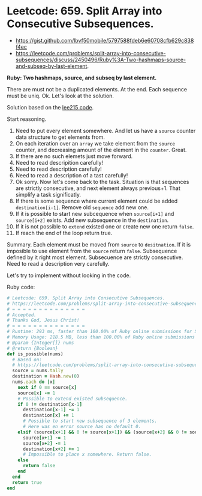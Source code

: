 # Leetcode: 659. Split Array into Consecutive Subsequences.

- https://gist.github.com/lbvf50mobile/5797588fdeb6e60708cfb629c838f4ec
- https://leetcode.com/problems/split-array-into-consecutive-subsequences/discuss/2450496/Ruby%3A-Two-hashmaps-source-and-subseq-by-last-element.


**Ruby: Two hashmaps, source, and subseq by last element.**


There are must not be a duplicated elements. At the end. Each sequence must be uniq. Ok. Let's look at the solution.

Solution based on the [lee215 code](https://leetcode.com/problems/split-array-into-consecutive-subsequences/discuss/106514/C%2B%2BPython-Esay-Understand-Solution).

Start reasoning.

1. Need to put every element somewhere. And let us have a `source` counter data structure to get elements from.
2. On each iteration over an `array` we take element from the `source` counter, and decreasing amount of the element in the `counter`. Great.
3. If there are no such elemets just move forward.
4. Need to read descripition carefully!
5. Need to read description carefully!
6. Need to read a description of a tast carefully!
7. Ok sorry. Now let's come back to the task. Situation is that sequences are strictly consecutive, and next element always previous+1. That simplify a task significatly.
8. If there is some sequence where current element could be added `destination[i-1]`.  Remove old `sequence` add new one.
9. If it is possible to start new subcequence when `source[i+1]` and `source[i+2]` exists. Add new subsequence in the `destination`.
10. If it is not possible to `extend` existed one or create new one return `false`.
11. If reach the end of the loop return true.

Summary. Each element must be moved from `source` to `desitnation`. If it is imposible to use element from the `source` return `false`. Subsequence defined by it right most element. Subsecuence are strictly consecutive. Need to read a description very carefully.

Let's try to implement without looking in the code.

Ruby code:
```Ruby
# Leetcode: 659. Split Array into Consecutive Subsequences.
# https://leetcode.com/problems/split-array-into-consecutive-subsequences/
# = = = = = = = = = = = = = =
# Accepted.
# Thanks God, Jesus Christ!
# = = = = = = = = = = = = = =
# Runtime: 293 ms, faster than 100.00% of Ruby online submissions for Split Array into Consecutive Subsequences.
# Memory Usage: 218.5 MB, less than 100.00% of Ruby online submissions for Split Array into Consecutive Subsequences.
# @param {Integer[]} nums
# @return {Boolean}
def is_possible(nums)
  # Based on: 
  # https://leetcode.com/problems/split-array-into-consecutive-subsequences/discuss/106514/C%2B%2BPython-Esay-Understand-Solution
  source = nums.tally
  destination = Hash.new(0)
  nums.each do |x|
    next if 0 == source[x]
    source[x] -= 1
    # Possible to extend existed subsequence.
    if 0 != destination[x-1]
      destination[x-1] -= 1
      destination[x] += 1
      # Possible to start new subsequence of 3 elements.
      # Here was en error source has no default 0.
    elsif (source[x+1] && 0 != source[x+1]) && (source[x+2] && 0 != source[x+2])
      source[x+1] -= 1
      source[x+2] -= 1
      destination[x+2] += 1
      # Impossible to place x somewhere. Return false.
    else
      return false
    end
  end
  return true
end
```
